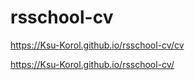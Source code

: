 # rsschool-cv

https://Ksu-Korol.github.io/rsschool-cv/cv

https://Ksu-Korol.github.io/rsschool-cv/
